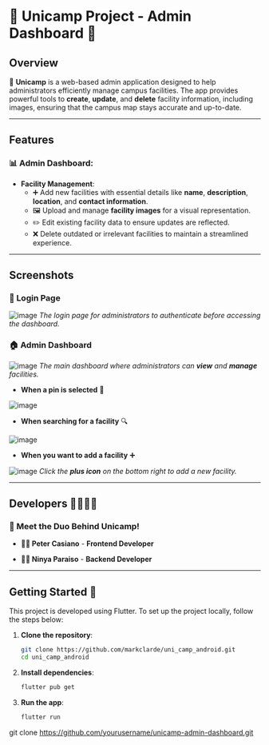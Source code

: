 # 🌟 Unicamp Project - Admin Dashboard 🌟

## Overview

🏫 **Unicamp** is a web-based admin application designed to help administrators efficiently manage campus facilities. The app provides powerful tools to **create**, **update**, and **delete** facility information, including images, ensuring that the campus map stays accurate and up-to-date.

---

## Features

### 📊 Admin Dashboard:
- **Facility Management**:
  - ➕ Add new facilities with essential details like **name**, **description**, **location**, and **contact information**.
  - 🖼️ Upload and manage **facility images** for a visual representation.
  - ✏️ Edit existing facility data to ensure updates are reflected.
  - ❌ Delete outdated or irrelevant facilities to maintain a streamlined experience.

---

## Screenshots

### 🔑 Login Page
![image](https://github.com/user-attachments/assets/cb905319-d225-4553-aa17-72a2059424e2)
*The login page for administrators to authenticate before accessing the dashboard.*

### 🏠 Admin Dashboard
![image](https://github.com/user-attachments/assets/1b0cb04a-75b8-40e7-b132-7edbbd43009f)
*The main dashboard where administrators can **view** and **manage** facilities.*

- **When a pin is selected** 📍
  
![image](https://github.com/user-attachments/assets/4e934f48-ca3a-4827-b39a-e7e128b709ed)

- **When searching for a facility** 🔍
  
![image](https://github.com/user-attachments/assets/cede14b2-d497-4e54-99ea-438c3e59a410)

- **When you want to add a facility** ➕
  
![image](https://github.com/user-attachments/assets/017775ce-53b0-452e-bd75-8a8da5816fdb)
*Click the **plus icon** on the bottom right to add a new facility.*

---

## Developers 👨‍💻👩‍💻

### 🚀 Meet the Duo Behind Unicamp!

- **👨‍💻 Peter Casiano** - **Frontend Developer**  

- **👩‍💻 Ninya Paraiso** - **Backend Developer**  


---

## Getting Started 🚀

This project is developed using Flutter. To set up the project locally, follow the steps below:

1. **Clone the repository**:  
   ```bash
   git clone https://github.com/markclarde/uni_camp_android.git
   cd uni_camp_android

2. **Install dependencies**:  
   ```bash
   flutter pub get

3. **Run the app**:  
   ```bash
   flutter run

git clone https://github.com/yourusername/unicamp-admin-dashboard.git
